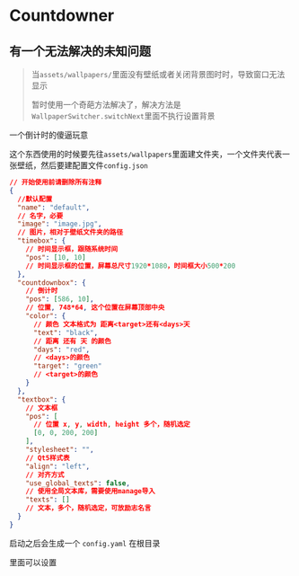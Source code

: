 # Countdowner

## 有一个无法解决的未知问题

> 当`assets/wallpapers/`里面没有壁纸或者关闭背景图时时，导致窗口无法显示
>
> 暂时使用一个奇葩方法解决了，解决方法是 `WallpaperSwitcher.switchNext`里面不执行设置背景

一个倒计时的傻逼玩意

这个东西使用的时候要先往`assets/wallpapers`里面建文件夹，一个文件夹代表一张壁纸，然后要建配置文件`config.json`

```json
// 开始使用前请删除所有注释
{
  //默认配置
  "name": "default",
  // 名字，必要
  "image": "image.jpg",
  // 图片，相对于壁纸文件夹的路径
  "timebox": {
    // 时间显示框，跟随系统时间
    "pos": [10, 10]
    // 时间显示框的位置，屏幕总尺寸1920*1080，时间框大小500*200
  },
  "countdownbox": {
    // 倒计时
    "pos": [586, 10],
    // 位置, 748*64, 这个位置在屏幕顶部中央
    "color": {
      // 颜色 文本格式为 距离<target>还有<days>天
      "text": "black",
      // 距离 还有 天 的颜色
      "days": "red",
      // <days>的颜色
      "target": "green"
      // <target>的颜色
    }
  },
  "textbox": {
    // 文本框
    "pos": [
      // 位置 x, y, width, height 多个，随机选定
      [0, 0, 200, 200]
    ],
    "stylesheet": "",
    // Qt5样式表
    "align": "left",
    // 对齐方式
    "use_global_texts": false,
    // 使用全局文本库，需要使用manage导入
    "texts": []
    // 文本，多个，随机选定，可放励志名言
  }
}
```

启动之后会生成一个 `config.yaml` 在根目录

里面可以设置